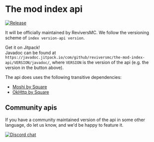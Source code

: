 # The mod index api

[![Release](https://jitpack.io/v/reviversmc/the-mod-index-api.svg?label=Release)](https://jitpack.io/#reviversmc/the-mod-index-api)

It will be officially maintained by ReviversMC. We follow the versioning scheme of `index version-api version`. 

Get it on Jitpack!  
Javadoc can be found at `https://javadoc.jitpack.io/com/github/reviversmc/the-mod-index-api/VERSION/javadoc/`, 
where `VERSION` is the version of the api (e.g. the version in the button above).

The api does uses the following transitive dependencies:
- [Moshi by Square](https://github.com/square/moshi/)
- [OkHttp by Square](https://github.com/square/okhttp/)

## Community apis
If you have a community maintained version of the api in some other language, do let us know, and we'd be happy to feature it.

[![Discord chat](https://img.shields.io/badge/chat%20on-discord-7289DA?logo=discord&logoColor=white)](https://discord.gg/6bTGYFppfz)

